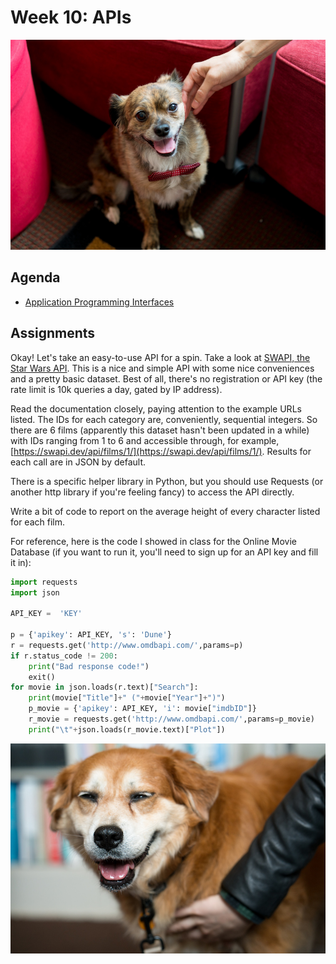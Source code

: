 # Week 10: APIs

![maple](assets/toby.jpg)

## Agenda
- [Application Programming Interfaces](lesson.md)

## Assignments

Okay! Let's take an easy-to-use API for a spin. Take a look at [SWAPI, the Star Wars API](https://swapi.dev/documentation). This is a nice and simple API with some nice conveniences and a pretty basic dataset. Best of all, there's no registration or API key (the rate limit is 10k queries a day, gated by IP address).

Read the documentation closely, paying attention to the example URLs listed. The IDs for each category are, conveniently, sequential integers. So there are 6 films (apparently this dataset hasn't been updated in a while) with IDs ranging from 1 to 6 and accessible through, for example, [https://swapi.dev/api/films/1/](https://swapi.dev/api/films/1/). Results for each call are in JSON by default.

There is a specific helper library in Python, but you should use Requests (or another http library if you're feeling fancy) to access the API directly.

Write a bit of code to report on the average height of every character listed for each film.

For reference, here is the code I showed in class for the Online Movie Database (if you want to run it, you'll need to sign up for an API key and fill it in):

```python
import requests
import json

API_KEY =  'KEY'

p = {'apikey': API_KEY, 's': 'Dune'}
r = requests.get('http://www.omdbapi.com/',params=p)
if r.status_code != 200:
    print("Bad response code!")
    exit()
for movie in json.loads(r.text)["Search"]:
    print(movie["Title"]+" ("+movie["Year"]+")")
    p_movie = {'apikey': API_KEY, 'i': movie["imdbID"]}
    r_movie = requests.get('http://www.omdbapi.com/',params=p_movie)
    print("\t"+json.loads(r_movie.text)["Plot"])
```

![fatdog](assets/fatdog.jpg)